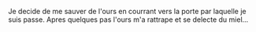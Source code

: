 Je decide de me sauver de l'ours en courrant vers la porte par laquelle je
suis passe. Apres quelques pas l'ours m'a rattrape et se delecte du miel...